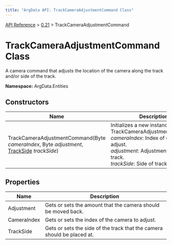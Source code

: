 ```yaml
---
title: "ArgData API: TrackCameraAdjustmentCommand Class"
---
```


[API Reference](/argdata/api/) &gt; [0.21](/argdata/api/0.21/) &gt; TrackCameraAdjustmentCommand

# TrackCameraAdjustmentCommand Class

A camera command that adjusts the location of the camera along the track and/or side of the track.

**Namespace:** ArgData.Entities

## Constructors

<table class="table table-bordered table-striped ">
<thead>
  <tr>
    <th>Name</th>
    <th>Description</th>
  </tr>
</thead>
<tbody>
  <tr>
    <td>TrackCameraAdjustmentCommand(Byte <em>cameraIndex</em>, Byte <em>adjustment</em>, <a href="/argdata/api/0.21/trackside/">TrackSide</a> <em>trackSide</em>)</td>
    <td>Initializes a new instance of a TrackCameraAdjustmentCommand.<br /><em>cameraIndex</em>: Index of camera to adjust.<br /><em>adjustment</em>: Adjustment along the track.<br /><em>trackSide</em>: Side of track.<br /></td>
  </tr>
</tbody>
</table>


## Properties

<table class="table table-bordered table-striped ">
<thead>
  <tr>
    <th>Name</th>
    <th>Description</th>
  </tr>
</thead>
<tbody>
  <tr>
    <td>Adjustment</td>
    <td>Gets or sets the amount that the camera should be moved back.</td>
  </tr>
  <tr>
    <td>CameraIndex</td>
    <td>Gets or sets the index of the camera to adjust.</td>
  </tr>
  <tr>
    <td>TrackSide</td>
    <td>Gets or sets the side of the track that the camera should be placed at.</td>
  </tr>
</tbody>
</table>


